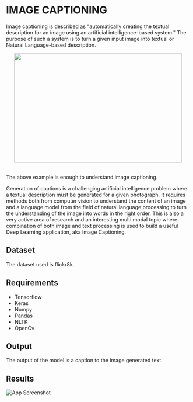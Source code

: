 
# IMAGE CAPTIONING

Image captioning is described as "automatically creating the textual description for an image using an artificial intelligence-based system." The purpose of such a system is to turn a given input image into textual or Natural Language-based description.

<p align="center">
  <img width="460" height="300" src="https://www.linkpicture.com/q/image_captioning_train.png">
</p><br />
The above example is enough to understand image captioning.

Generation of captions is a challenging artificial intelligence problem where a textual description must be generated for a given photograph.
It requires methods both from computer vision to understand the content of an image and a language model from the field of natural language processing to turn the understanding of the image into words in the right order.
This is also a very active area of research and an interesting multi modal topic where combination of both image and text processing is used to build a useful Deep Learning application, aka Image Captioning.


## Dataset

The dataset used is flickr8k.

## Requirements

- Tensorflow
- Keras
- Numpy
- Pandas
- NLTK
- OpenCv


## Output

The output of the model is a caption to the image generated text.

## Results

![App Screenshot](https://www.linkpicture.com/q/image_captioning_train.png)

